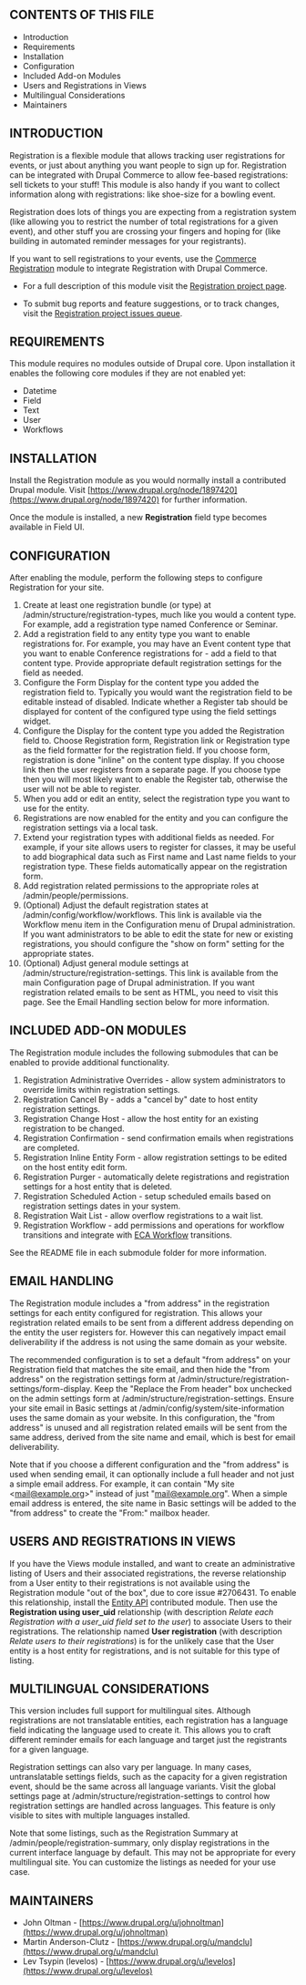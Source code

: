 CONTENTS OF THIS FILE
---------------------

 * Introduction
 * Requirements
 * Installation
 * Configuration
 * Included Add-on Modules
 * Users and Registrations in Views
 * Multilingual Considerations
 * Maintainers


INTRODUCTION
------------

Registration is a flexible module that allows tracking user registrations for events, or just about anything you want people to sign up for. Registration can be integrated with Drupal Commerce to allow fee-based registrations: sell tickets to your stuff! This module is also handy if you want to collect information along with registrations: like shoe-size for a bowling event.

Registration does lots of things you are expecting from a registration system (like allowing you to restrict the number of total registrations for a given event), and other stuff you are crossing your fingers and hoping for (like building in automated reminder messages for your registrants).

If you want to sell registrations to your events, use the [Commerce Registration](https://www.drupal.org/project/commerce_registration) module to integrate Registration with Drupal Commerce.

 * For a full description of this module visit the [Registration project page](https://www.drupal.org/project/registration).

 * To submit bug reports and feature suggestions, or to track changes, visit the [Registration project issues queue](https://www.drupal.org/project/issues/registration).


REQUIREMENTS
------------

This module requires no modules outside of Drupal core. Upon installation it enables the following core modules if they are not enabled yet:

* Datetime
* Field
* Text
* User
* Workflows

INSTALLATION
------------

Install the Registration module as you would normally install a contributed
Drupal module. Visit [https://www.drupal.org/node/1897420](https://www.drupal.org/node/1897420) for further
information.

Once the module is installed, a new **Registration** field type becomes available in Field UI.

CONFIGURATION
-------------

After enabling the module, perform the following steps to configure Registration for your site.

1. Create at least one registration bundle (or type) at /admin/structure/registration-types, much like you would a content type. For example, add a registration type named Conference or Seminar.
1. Add a registration field to any entity type you want to enable registrations for. For example, you may have an Event content type that you want to enable Conference registrations for - add a field to that content type. Provide appropriate default registration settings for the field as needed.
1. Configure the Form Display for the content type you added the registration field to. Typically you would want the registration field to be editable instead of disabled. Indicate whether a Register tab should be displayed for content of the configured type using the field settings widget.
1. Configure the Display for the content type you added the Registration field to.  Choose Registration form, Registration link or Registration type as the field formatter for the registration field. If you choose form, registration is done "inline" on the content type display.  If you choose link then the user registers from a separate page.  If you choose type then you will most likely want to enable the Register tab, otherwise the user will not be able to register.
1. When you add or edit an entity, select the registration type you want to use for the entity.
1. Registrations are now enabled for the entity and you can configure the registration settings via a local task.
1. Extend your registration types with additional fields as needed. For example, if your site allows users to register for classes, it may be useful to add biographical data such as First name and Last name fields to your registration type. These fields automatically appear on the registration form.
1. Add registration related permissions to the appropriate roles at /admin/people/permissions.
1. (Optional) Adjust the default registration states at /admin/config/workflow/workflows. This link is available via the Workflow menu item in the Configuration menu of Drupal administration. If you want administrators to be able to edit the state for new or existing registrations, you should configure the "show on form" setting for the appropriate states.
1. (Optional) Adjust general module settings at /admin/structure/registration-settings. This link is available from the main Configuration page of Drupal administration. If you want registration related emails to be sent as HTML, you need to visit this page. See the Email Handling section below for more information.


INCLUDED ADD-ON MODULES
-----------

The Registration module includes the following submodules that can be enabled to provide additional functionality.

1. Registration Administrative Overrides - allow system administrators to override limits within registration settings.
1. Registration Cancel By - adds a "cancel by" date to host entity registration settings.
1. Registration Change Host - allow the host entity for an existing registration to be changed.
1. Registration Confirmation - send confirmation emails when registrations are completed.
1. Registration Inline Entity Form - allow registration settings to be edited on the host entity edit form.
1. Registration Purger - automatically delete registrations and registration settings for a host entity that is deleted.
1. Registration Scheduled Action - setup scheduled emails based on registration settings dates in your system.
1. Registration Wait List - allow overflow registrations to a wait list.
1. Registration Workflow - add permissions and operations for workflow transitions and integrate with [ECA Workflow](https://www.drupal.org/project/eca) transitions.

See the README file in each submodule folder for more information.


EMAIL HANDLING
-----------

The Registration module includes a "from address" in the registration settings for each entity configured for registration. This allows your registration related emails to be sent from a different address depending on the entity the user registers for. However this can negatively impact email deliverability if the address is not using the same domain as your website.

The recommended configuration is to set a default "from address" on your Registration field that matches the site email, and then hide the "from address" on the registration settings form at /admin/structure/registration-settings/form-display. Keep the "Replace the From header" box unchecked on the admin settings form at /admin/structure/registration-settings. Ensure your site email in Basic settings at /admin/config/system/site-information uses the same domain as your website. In this configuration, the "from address" is unused and all registration related emails will be sent from the same address, derived from the site name and email, which is best for email deliverability.

Note that if you choose a different configuration and the "from address" is used when sending email, it can optionally include a full header and not just a simple email address. For example, it can contain "My site \<mail@example.org\>" instead of just "mail@example.org". When a simple email address is entered, the site name in Basic settings will be added to the "from address" to create the "From:" mailbox header.

USERS AND REGISTRATIONS IN VIEWS
-----------
If you have the Views module installed, and want to create an administrative listing of Users and their associated registrations, the reverse relationship from a User entity to their registrations is not available using the Registration module "out of the box", due to core issue #2706431. To enable this relationship, install the [Entity API](https://www.drupal.org/project/entity) contributed module. Then use the **Registration using user_uid** relationship (with description *Relate each Registration with a user_uid field set to the user*) to associate Users to their registrations. The relationship named **User registration** (with description *Relate users to their registrations*) is for the unlikely case that the User entity is a host entity for registrations, and is not suitable for this type of listing.

MULTILINGUAL CONSIDERATIONS
-----------

This version includes full support for multilingual sites. Although registrations are not translatable entities, each registration has a language field indicating the language used to create it. This allows you to craft different reminder emails for each language and target just the registrants for a given language.

Registration settings can also vary per language. In many cases, untranslatable settings fields, such as the capacity for a given registration event, should be the same across all language variants. Visit the global settings page at /admin/structure/registration-settings to control how registration settings are handled across languages. This feature is only visible to sites with multiple languages installed.

Note that some listings, such as the Registration Summary at /admin/people/registration-summary, only display registrations in the current interface language by default. This may not be appropriate for every multilingual site. You can customize the listings as needed for your use case.

MAINTAINERS
-----------

 * John Oltman - [https://www.drupal.org/u/johnoltman](https://www.drupal.org/u/johnoltman)
 * Martin Anderson-Clutz - [https://www.drupal.org/u/mandclu](https://www.drupal.org/u/mandclu)
 * Lev Tsypin (levelos) - [https://www.drupal.org/u/levelos](https://www.drupal.org/u/levelos)
